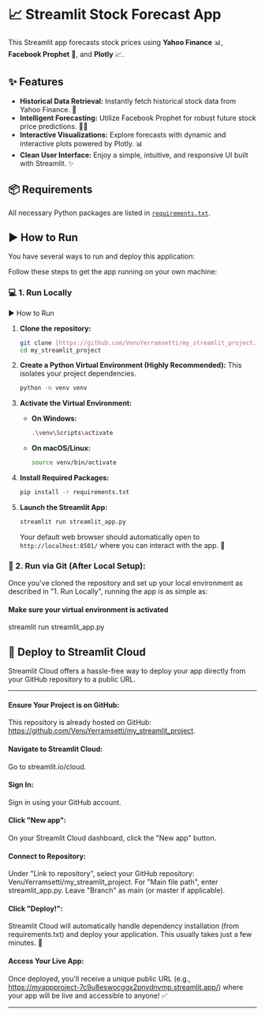 # 📈 Streamlit Stock Forecast App

This Streamlit app forecasts stock prices using **Yahoo Finance** 📊, **Facebook Prophet** 🔮, and **Plotly** 📈.

## ✨ Features

* **Historical Data Retrieval:** Instantly fetch historical stock data from Yahoo Finance. 📅
* **Intelligent Forecasting:** Utilize Facebook Prophet for robust future stock price predictions. 🧙‍♂️
* **Interactive Visualizations:** Explore forecasts with dynamic and interactive plots powered by Plotly. 📊
* **Clean User Interface:** Enjoy a simple, intuitive, and responsive UI built with Streamlit. ✨

## 📦 Requirements

All necessary Python packages are listed in [`requirements.txt`](./requirements.txt).

## ▶️ How to Run

You have several ways to run and deploy this application:

Follow these steps to get the app running on your own machine:

### 💻 1. Run Locally

▶️ How to Run


1.  **Clone the repository:**
    ```bash
    git clone [https://github.com/VenuYerramsetti/my_streamlit_project.git](https://github.com/VenuYerramsetti/my_streamlit_project.git)
    cd my_streamlit_project
    ```

2.  **Create a Python Virtual Environment (Highly Recommended):**
    This isolates your project dependencies.
    ```bash
    python -m venv venv
    ```

3.  **Activate the Virtual Environment:**
    * **On Windows:**
        ```bash
        .\venv\Scripts\activate
        ```
    * **On macOS/Linux:**
        ```bash
        source venv/bin/activate
        ```

4.  **Install Required Packages:**
    ```bash
    pip install -r requirements.txt
    ```

5.  **Launch the Streamlit App:**
    ```bash
    streamlit run streamlit_app.py
    ```
    Your default web browser should automatically open to `http://localhost:8501/` where you can interact with the app. 🎉

### 🐙 2. Run via Git (After Local Setup):

Once you've cloned the repository and set up your local environment as described in "1. Run Locally", running the app is as simple as:

#### Make sure your virtual environment is activated
streamlit run streamlit_app.py

## 🚀 Deploy to Streamlit Cloud

Streamlit Cloud offers a hassle-free way to deploy your app directly from your GitHub repository to a public URL.

---

#### Ensure Your Project is on GitHub:
This repository is already hosted on GitHub: https://github.com/VenuYerramsetti/my_streamlit_project.

#### Navigate to Streamlit Cloud:
Go to streamlit.io/cloud.

#### Sign In:
Sign in using your GitHub account.

#### Click "New app":
On your Streamlit Cloud dashboard, click the "New app" button.

#### Connect to Repository:

Under "Link to repository", select your GitHub repository: VenuYerramsetti/my_streamlit_project.
For "Main file path", enter streamlit_app.py.
Leave "Branch" as main (or master if applicable).

#### Click "Deploy!":
Streamlit Cloud will automatically handle dependency installation (from requirements.txt) and deploy your application. This usually takes just a few minutes. 🚀

#### Access Your Live App:
Once deployed, you'll receive a unique public URL (e.g., https://myappproject-7c9u8eswocggx2pnvdnvmp.streamlit.app/) where your app will be live and accessible to anyone! ✅

---
